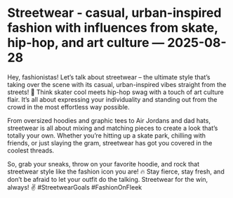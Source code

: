 # Streetwear - casual, urban-inspired fashion with influences from skate, hip-hop, and art culture — 2025-08-28

Hey, fashionistas! Let’s talk about streetwear – the ultimate style that’s taking over the scene with its casual, urban-inspired vibes straight from the streets! 🌟 Think skater cool meets hip-hop swag with a touch of art culture flair. It’s all about expressing your individuality and standing out from the crowd in the most effortless way possible.

From oversized hoodies and graphic tees to Air Jordans and dad hats, streetwear is all about mixing and matching pieces to create a look that’s totally your own. Whether you’re hitting up a skate park, chilling with friends, or just slaying the gram, streetwear has got you covered in the coolest threads.

So, grab your sneaks, throw on your favorite hoodie, and rock that streetwear style like the fashion icon you are! 🔥 Stay fierce, stay fresh, and don’t be afraid to let your outfit do the talking. Streetwear for the win, always! ✌️ #StreetwearGoals #FashionOnFleek